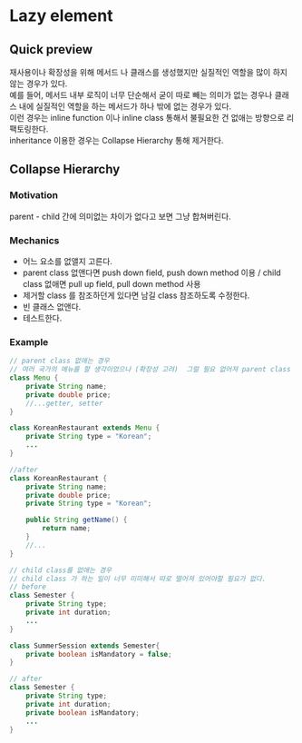 # Lazy element 

## Quick preview
재사용이나 확장성을 위해 메서드 나 클래스를 생성했지만 실질적인 역할을 많이 하지 않는 경우가 있다.   
예를 들어, 메서드 내부 로직이 너무 단순해서 굳이 따로 빼는 의미가 없는 경우나 클래스 내에 실질적인 역할을 하는 메서드가 하나 밖에 없는 경우가 있다.  
이런 경우는 inline function 이나 inline class 통해서 불필요한 건 없애는 방향으로 리팩토링한다.    
inheritance 이용한 경우는 Collapse Hierarchy 통해 제거한다.      

## Collapse Hierarchy

### Motivation
parent - child 간에 의미없는 차이가 없다고 보면 그냥 합쳐버린다.   

### Mechanics 
- 어느 요소를 없앨지 고른다.  
- parent class 없앤다면 push down field, push down method 이용 /  child class 없애면 pull up field, pull down method 사용 
- 제거할 class 를 참조하던게 있다면 남길 class 참조하도록 수정한다. 
- 빈 클래스 없앤다.
- 테스트한다.

### Example

```java
// parent class 없애는 경우 
// 여러 국가의 메뉴를 할 생각이었으나 (확장성 고려)  그럴 필요 없어져 parent class 의 의미가 사라졌다.  
class Menu {
    private String name;
    private double price;
    //...getter, setter
}

class KoreanRestaurant extends Menu {
    private String type = "Korean";
    ...
}

//after 
class KoreanRestaurant {
    private String name;
    private double price;
    private String type = "Korean";

    public String getName() {
        return name;
    }
    //...
}
```

```java
// child class를 없애는 경우 
// child class 가 하는 일이 너무 미미해서 따로 떨어져 있어야할 필요가 없다. 
// before
class Semester {
    private String type; 
    private int duration; 
    ...
}

class SummerSession extends Semester{
    private boolean isMandatory = false; 
}

// after
class Semester {
    private String type;
    private int duration;
    private boolean isMandatory;
    ...
}
```


